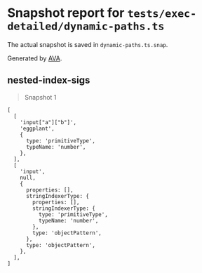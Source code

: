 # Snapshot report for `tests/exec-detailed/dynamic-paths.ts`

The actual snapshot is saved in `dynamic-paths.ts.snap`.

Generated by [AVA](https://avajs.dev).

## nested-index-sigs

> Snapshot 1

    [
      [
        'input["a"]["b"]',
        'eggplant',
        {
          type: 'primitiveType',
          typeName: 'number',
        },
      ],
      [
        'input',
        null,
        {
          properties: [],
          stringIndexerType: {
            properties: [],
            stringIndexerType: {
              type: 'primitiveType',
              typeName: 'number',
            },
            type: 'objectPattern',
          },
          type: 'objectPattern',
        },
      ],
    ]
